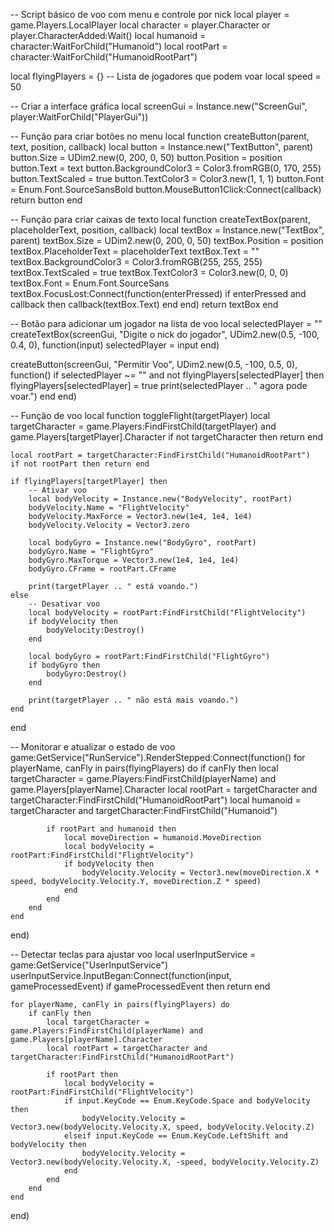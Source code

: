 -- Script básico de voo com menu e controle por nick
local player = game.Players.LocalPlayer
local character = player.Character or player.CharacterAdded:Wait()
local humanoid = character:WaitForChild("Humanoid")
local rootPart = character:WaitForChild("HumanoidRootPart")

local flyingPlayers = {} -- Lista de jogadores que podem voar
local speed = 50

-- Criar a interface gráfica
local screenGui = Instance.new("ScreenGui", player:WaitForChild("PlayerGui"))

-- Função para criar botões no menu
local function createButton(parent, text, position, callback)
    local button = Instance.new("TextButton", parent)
    button.Size = UDim2.new(0, 200, 0, 50)
    button.Position = position
    button.Text = text
    button.BackgroundColor3 = Color3.fromRGB(0, 170, 255)
    button.TextScaled = true
    button.TextColor3 = Color3.new(1, 1, 1)
    button.Font = Enum.Font.SourceSansBold
    button.MouseButton1Click:Connect(callback)
    return button
end

-- Função para criar caixas de texto
local function createTextBox(parent, placeholderText, position, callback)
    local textBox = Instance.new("TextBox", parent)
    textBox.Size = UDim2.new(0, 200, 0, 50)
    textBox.Position = position
    textBox.PlaceholderText = placeholderText
    textBox.Text = ""
    textBox.BackgroundColor3 = Color3.fromRGB(255, 255, 255)
    textBox.TextScaled = true
    textBox.TextColor3 = Color3.new(0, 0, 0)
    textBox.Font = Enum.Font.SourceSans
    textBox.FocusLost:Connect(function(enterPressed)
        if enterPressed and callback then
            callback(textBox.Text)
        end
    end)
    return textBox
end

-- Botão para adicionar um jogador na lista de voo
local selectedPlayer = ""
createTextBox(screenGui, "Digite o nick do jogador", UDim2.new(0.5, -100, 0.4, 0), function(input)
    selectedPlayer = input
end)

createButton(screenGui, "Permitir Voo", UDim2.new(0.5, -100, 0.5, 0), function()
    if selectedPlayer ~= "" and not flyingPlayers[selectedPlayer] then
        flyingPlayers[selectedPlayer] = true
        print(selectedPlayer .. " agora pode voar.")
    end
end)

-- Função de voo
local function toggleFlight(targetPlayer)
    local targetCharacter = game.Players:FindFirstChild(targetPlayer) and game.Players[targetPlayer].Character
    if not targetCharacter then return end

    local rootPart = targetCharacter:FindFirstChild("HumanoidRootPart")
    if not rootPart then return end

    if flyingPlayers[targetPlayer] then
        -- Ativar voo
        local bodyVelocity = Instance.new("BodyVelocity", rootPart)
        bodyVelocity.Name = "FlightVelocity"
        bodyVelocity.MaxForce = Vector3.new(1e4, 1e4, 1e4)
        bodyVelocity.Velocity = Vector3.zero

        local bodyGyro = Instance.new("BodyGyro", rootPart)
        bodyGyro.Name = "FlightGyro"
        bodyGyro.MaxTorque = Vector3.new(1e4, 1e4, 1e4)
        bodyGyro.CFrame = rootPart.CFrame

        print(targetPlayer .. " está voando.")
    else
        -- Desativar voo
        local bodyVelocity = rootPart:FindFirstChild("FlightVelocity")
        if bodyVelocity then
            bodyVelocity:Destroy()
        end

        local bodyGyro = rootPart:FindFirstChild("FlightGyro")
        if bodyGyro then
            bodyGyro:Destroy()
        end

        print(targetPlayer .. " não está mais voando.")
    end
end

-- Monitorar e atualizar o estado de voo
game:GetService("RunService").RenderStepped:Connect(function()
    for playerName, canFly in pairs(flyingPlayers) do
        if canFly then
            local targetCharacter = game.Players:FindFirstChild(playerName) and game.Players[playerName].Character
            local rootPart = targetCharacter and targetCharacter:FindFirstChild("HumanoidRootPart")
            local humanoid = targetCharacter and targetCharacter:FindFirstChild("Humanoid")

            if rootPart and humanoid then
                local moveDirection = humanoid.MoveDirection
                local bodyVelocity = rootPart:FindFirstChild("FlightVelocity")
                if bodyVelocity then
                    bodyVelocity.Velocity = Vector3.new(moveDirection.X * speed, bodyVelocity.Velocity.Y, moveDirection.Z * speed)
                end
            end
        end
    end
end)

-- Detectar teclas para ajustar voo
local userInputService = game:GetService("UserInputService")
userInputService.InputBegan:Connect(function(input, gameProcessedEvent)
    if gameProcessedEvent then return end

    for playerName, canFly in pairs(flyingPlayers) do
        if canFly then
            local targetCharacter = game.Players:FindFirstChild(playerName) and game.Players[playerName].Character
            local rootPart = targetCharacter and targetCharacter:FindFirstChild("HumanoidRootPart")

            if rootPart then
                local bodyVelocity = rootPart:FindFirstChild("FlightVelocity")
                if input.KeyCode == Enum.KeyCode.Space and bodyVelocity then
                    bodyVelocity.Velocity = Vector3.new(bodyVelocity.Velocity.X, speed, bodyVelocity.Velocity.Z)
                elseif input.KeyCode == Enum.KeyCode.LeftShift and bodyVelocity then
                    bodyVelocity.Velocity = Vector3.new(bodyVelocity.Velocity.X, -speed, bodyVelocity.Velocity.Z)
                end
            end
        end
    end
end)
